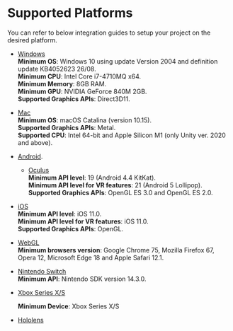 # Supported Platforms

You can refer to below integration guides to setup your project on the desired platform.

- [Windows](/platforms/windows.md)  
	**Minimum OS**: Windows 10 using update Version 2004 and definition update KB4052623 26/08.  
	**Minimum CPU**: Intel Core i7-4710MQ x64.  
	**Minimum Memory**: 8GB RAM.  
	**Minimum GPU**: NVIDIA GeForce 840M 2GB.  
	**Supported Graphics APIs**: Direct3D11.  
- [Mac](/platforms/mac.md)  
	**Minimum OS**: macOS Catalina (version 10.15).  
	**Supported Graphics APIs**: Metal.  
	**Supported CPU**: Intel 64-bit and Apple Silicon M1 (only Unity ver. 2020 and above).  
- [Android](/platforms/android.md). 
	- [Oculus](/platforms/oculus.md)  
	**Minimum API level**: 19 (Android 4.4 KitKat).  
	**Minimum API level for VR features**: 21 (Android 5 Lollipop).  
	**Supported Graphics APIs**: OpenGL ES  3.0 and OpenGL ES 2.0.  
- [iOS](/platforms/ios.md)  
	**Minimum API level**: iOS 11.0.  
	**Minimum API level for VR features**: iOS 11.0.  
	**Supported Graphics APIs**: OpenGL.  
- [WebGL](/platforms/webgl.md)  
	**Minimum browsers version**: Google Chrome 75, Mozilla Firefox 67, Opera 12, Microsoft Edge 18 and Apple Safari 12.1.
- [Nintendo Switch](/platforms/nintendo.md)  
	**Minimum API**: Nintendo SDK version 14.3.0.
- [Xbox Series X/S](/platforms/xbox.md)

	**Minimum Device**: Xbox Series X/S
- [Hololens](/platforms/hololens.md)
